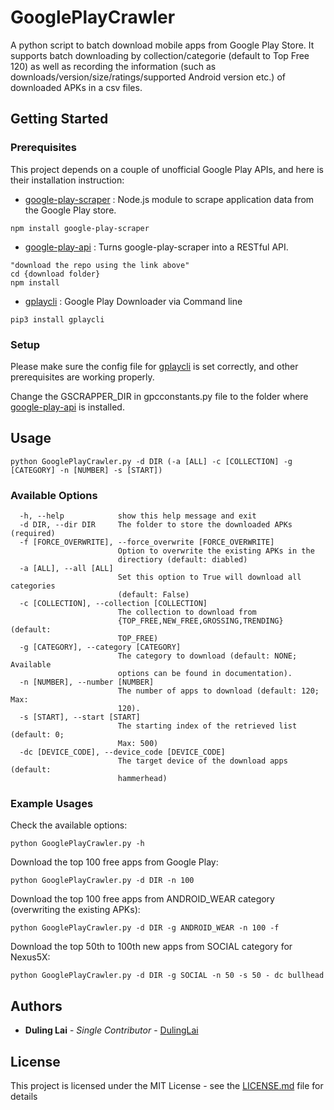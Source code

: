 # GooglePlayCrawler

A python script to batch download mobile apps from Google Play Store. It supports batch downloading by collection/categorie (default to Top Free 120) as well as recording the information (such as downloads/version/size/ratings/supported Android version etc.) of downloaded APKs in a csv files.

## Getting Started

### Prerequisites

This project depends on a couple of unofficial Google Play APIs, and here is their installation instruction:

* [google-play-scraper](https://github.com/facundoolano/google-play-scraper) : Node.js module to scrape application data from the Google Play store.
```
npm install google-play-scraper
```
* [google-play-api](https://github.com/facundoolano/google-play-api) : Turns google-play-scraper into a RESTful API.
```
"download the repo using the link above"
cd {download folder}
npm install
```
* [gplaycli](https://github.com/matlink/gplaycli) : Google Play Downloader via Command line
```
pip3 install gplaycli
```

### Setup

Please make sure the config file for [gplaycli](https://github.com/matlink/gplaycli) is set correctly, and other prerequisites are working properly.

Change the GSCRAPPER_DIR in gpcconstants.py file to the folder where [google-play-api](https://github.com/facundoolano/google-play-api) is installed.

## Usage
```
python GooglePlayCrawler.py -d DIR (-a [ALL] -c [COLLECTION] -g [CATEGORY] -n [NUMBER] -s [START])
```

### Available Options
```
  -h, --help            show this help message and exit
  -d DIR, --dir DIR     The folder to store the downloaded APKs (required)
  -f [FORCE_OVERWRITE], --force_overwrite [FORCE_OVERWRITE]
                        Option to overwrite the existing APKs in the
                        directiory (default: diabled)
  -a [ALL], --all [ALL]
                        Set this option to True will download all categories
                        (default: False)
  -c [COLLECTION], --collection [COLLECTION]
                        The collection to download from
                        {TOP_FREE,NEW_FREE,GROSSING,TRENDING} (default:
                        TOP_FREE)
  -g [CATEGORY], --category [CATEGORY]
                        The category to download (default: NONE; Available
                        options can be found in documentation).
  -n [NUMBER], --number [NUMBER]
                        The number of apps to download (default: 120; Max:
                        120).
  -s [START], --start [START]
                        The starting index of the retrieved list (default: 0;
                        Max: 500)
  -dc [DEVICE_CODE], --device_code [DEVICE_CODE]
                        The target device of the download apps (default:
                        hammerhead)
```

### Example Usages

Check the available options:
```
python GooglePlayCrawler.py -h
```

Download the top 100 free apps from Google Play:
```
python GooglePlayCrawler.py -d DIR -n 100
```

Download the top 100 free apps from ANDROID_WEAR category (overwriting the existing APKs):
```
python GooglePlayCrawler.py -d DIR -g ANDROID_WEAR -n 100 -f
```

Download the top 50th to 100th new apps from SOCIAL category for Nexus5X:
```
python GooglePlayCrawler.py -d DIR -g SOCIAL -n 50 -s 50 - dc bullhead
```

## Authors

* **Duling Lai** - *Single Contributor* - [DulingLai](https://github.com/DulingLai)

## License

This project is licensed under the MIT License - see the [LICENSE.md](LICENSE.md) file for details

